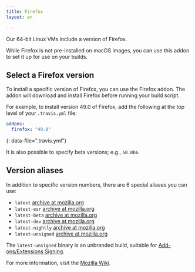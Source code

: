 ```yaml
---
title: Firefox
layout: en

---
```


Our 64-bit Linux VMs include a version of Firefox.

While Firefox is not pre-installed on macOS images, you can use this addon to set it up for use
on your builds.

## Select a Firefox version

To install a specific version of Firefox, you can use the Firefox addon. The addon will download and install Firefox before running your build script.

For example, to install version 49.0 of Firefox, add the following at the top level of your `.travis.yml` file:

```yaml
addons:
  firefox: "49.0"
```
{: data-file=".travis.yml"}

It is also possible to specify beta versions; e.g., `50.0b6`.

## Version aliases

In addition to specific version numbers, there are 6 special aliases you can use:

- `latest` [archive at mozilla.org](https://download.mozilla.org/?product=firefox-latest&os=linux64&lang=en-US)
- `latest-esr` [archive at mozilla.org](https://download.mozilla.org/?product=firefox-esr-latest&os=linux64&lang=en-US)
- `latest-beta` [archive at mozilla.org](https://download.mozilla.org/?product=firefox-beta-latest&os=linux64&lang=en-US)
- `latest-dev` [archive at mozilla.org](https://download.mozilla.org/?product=firefox-aurora-latest&os=linux64&lang=en-US)
- `latest-nightly` [archive at mozilla.org](https://download.mozilla.org/?product=firefox-nightly-latest&os=linux64&lang=en-US)
- `latest-unsigned` [archive at mozilla.org](https://tools.taskcluster.net/index/artifacts/#gecko.v2.mozilla-release.latest.firefox/gecko.v2.mozilla-release.latest.firefox.linux64-add-on-devel/)

The `latest-unsigned` binary is an unbranded build, suitable for [Add-ons/Extensions Signing](https://wiki.mozilla.org/Addons/Extension_Signing#Unbranded_Builds).

For more information, visit the [Mozilla Wiki](https://wiki.mozilla.org/Firefox/Channels#Developer_Edition_.28aka_Aurora.29).
